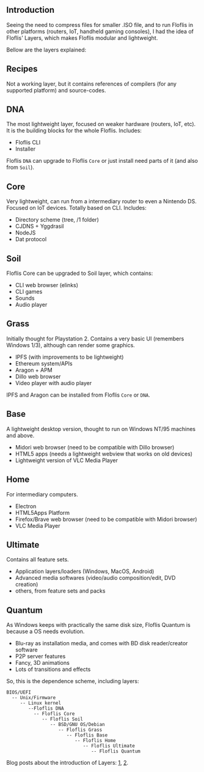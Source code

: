 ## Introduction
Seeing the need to compress files for smaller .ISO file, and to run Floflis in other platforms (routers, IoT, handheld gaming consoles), I had the idea of Floflis' Layers, which makes Floflis modular and lightweight.

Bellow are the layers explained:

## Recipes

Not a working layer, but it contains references of compilers (for any supported platform) and source-codes.

## DNA

The most lightweight layer, focused on weaker hardware (routers, IoT, etc). It is the building blocks for the whole Floflis.
Includes:

* Floflis CLI
* Installer

Floflis `DNA` can upgrade to Floflis `Core` or just install need parts of it (and also from `Soil`).

## Core

Very lightweight, can run from a intermediary router to even a Nintendo DS. Focused on IoT devices. Totally based on CLI. Includes:

* Directory scheme (tree, /1 folder)
* CJDNS + Yggdrasil
* NodeJS
* Dat protocol

## Soil

Floflis Core can be upgraded to Soil layer, which contains:

* CLI web browser (elinks)
* CLI games
* Sounds
* Audio player

## Grass

Initially thought for Playstation 2. Contains a very basic UI (remembers Windows 1/3), although can render some graphics.

* IPFS (with improvements to be lightweight)
* Ethereum system/APIs
* Aragon + APM
* Dillo web browser
* Video player with audio player

IPFS and Aragon can be installed from Floflis `Core` or `DNA`.

## Base

A lightweight desktop version, thought to run on Windows NT/95 machines and above.

* Midori web browser (need to be compatible with Dillo browser)
* HTML5 apps (needs a lightweight webview that works on old devices)
* Lightweight version of VLC Media Player

## Home

For intermediary computers.

* Electron
* HTML5Apps Platform
* Firefox/Brave web browser (need to be compatible with Midori browser)
* VLC Media Player

## Ultimate

Contains all feature sets.

* Application layers/loaders (Windows, MacOS, Android)
* Advanced media softwares (video/audio composition/edit, DVD creation)
* others, from feature sets and packs

## Quantum

As Windows keeps with practically the same disk size, Floflis Quantum is because a OS needs evolution.

* Blu-ray as installation media, and comes with BD disk reader/creator software
* P2P server features
* Fancy, 3D animations
* Lots of transitions and effects

So, this is the dependence scheme, including layers:

```
BIOS/UEFI
  -- Unix/Firmware
     -- Linux kernel
        --Floflis DNA
          -- Floflis Core
             -- Floflis Soil
                -- BSD/GNU OS/Debian
                   -- Floflis Grass
                      -- Floflis Base
                         -- Floflis Home
                            -- Floflis Ultimate
                               -- Floflis Quantum
```

Blog posts about the introduction of Layers: [1](https://floflis.github.io/blog/2019/07/floflis-layers-recipe-core-substratum-base-ultimate/), [2](https://floflis.github.io/blog/2019/07/new-layers-for-floflis-dna-and-home/).
